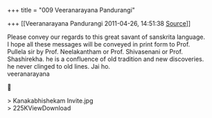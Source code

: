 +++
title = "009 Veeranarayana Pandurangi"

+++
[[Veeranarayana Pandurangi	2011-04-26, 14:51:38 [Source](https://groups.google.com/g/bvparishat/c/CiqCbCL8vSw)]]



Please convey our regards to this great savant of sanskrita language.  
I hope all these messages will be conveyed in print form to Prof.  
Pullela sir by Prof. Neelakantham or Prof. Shivasenani or Prof.  
Shashirekha. he is a confluence of old tradition and new discoveries.  
he never clinged to old lines. Jai ho.  
veeranarayana  



\> Kanakabhishekam Invite.jpg  
\> 225KViewDownload

